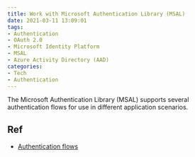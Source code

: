 ```yaml
---
title: Work with Microsoft Authentication Library (MSAL)
date: 2021-03-11 13:09:01
tags:
- Authentication
- OAuth 2.0
- Microsoft Identity Platform
- MSAL
- Azure Activity Directory (AAD)
categories:
- Tech
- Authentication
---
```


The Microsoft Authentication Library (MSAL) supports several authentication flows for use in different application scenarios.


## Ref
* [Authentication flows](https://docs.microsoft.com/en-us/azure/active-directory/develop/msal-authentication-flows#next-steps)